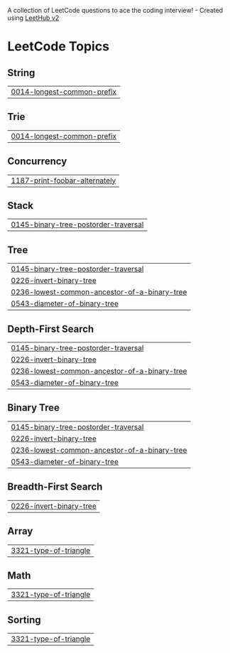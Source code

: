 A collection of LeetCode questions to ace the coding interview! - Created using [LeetHub v2](https://github.com/arunbhardwaj/LeetHub-2.0)
<!---LeetCode Topics Start-->
# LeetCode Topics
## String
|  |
| ------- |
| [0014-longest-common-prefix](https://github.com/kunalS1467/DSA/tree/master/0014-longest-common-prefix) |
## Trie
|  |
| ------- |
| [0014-longest-common-prefix](https://github.com/kunalS1467/DSA/tree/master/0014-longest-common-prefix) |
## Concurrency
|  |
| ------- |
| [1187-print-foobar-alternately](https://github.com/kunalS1467/DSA/tree/master/1187-print-foobar-alternately) |
## Stack
|  |
| ------- |
| [0145-binary-tree-postorder-traversal](https://github.com/kunalS1467/DSA/tree/master/0145-binary-tree-postorder-traversal) |
## Tree
|  |
| ------- |
| [0145-binary-tree-postorder-traversal](https://github.com/kunalS1467/DSA/tree/master/0145-binary-tree-postorder-traversal) |
| [0226-invert-binary-tree](https://github.com/kunalS1467/DSA/tree/master/0226-invert-binary-tree) |
| [0236-lowest-common-ancestor-of-a-binary-tree](https://github.com/kunalS1467/DSA/tree/master/0236-lowest-common-ancestor-of-a-binary-tree) |
| [0543-diameter-of-binary-tree](https://github.com/kunalS1467/DSA/tree/master/0543-diameter-of-binary-tree) |
## Depth-First Search
|  |
| ------- |
| [0145-binary-tree-postorder-traversal](https://github.com/kunalS1467/DSA/tree/master/0145-binary-tree-postorder-traversal) |
| [0226-invert-binary-tree](https://github.com/kunalS1467/DSA/tree/master/0226-invert-binary-tree) |
| [0236-lowest-common-ancestor-of-a-binary-tree](https://github.com/kunalS1467/DSA/tree/master/0236-lowest-common-ancestor-of-a-binary-tree) |
| [0543-diameter-of-binary-tree](https://github.com/kunalS1467/DSA/tree/master/0543-diameter-of-binary-tree) |
## Binary Tree
|  |
| ------- |
| [0145-binary-tree-postorder-traversal](https://github.com/kunalS1467/DSA/tree/master/0145-binary-tree-postorder-traversal) |
| [0226-invert-binary-tree](https://github.com/kunalS1467/DSA/tree/master/0226-invert-binary-tree) |
| [0236-lowest-common-ancestor-of-a-binary-tree](https://github.com/kunalS1467/DSA/tree/master/0236-lowest-common-ancestor-of-a-binary-tree) |
| [0543-diameter-of-binary-tree](https://github.com/kunalS1467/DSA/tree/master/0543-diameter-of-binary-tree) |
## Breadth-First Search
|  |
| ------- |
| [0226-invert-binary-tree](https://github.com/kunalS1467/DSA/tree/master/0226-invert-binary-tree) |
## Array
|  |
| ------- |
| [3321-type-of-triangle](https://github.com/kunalS1467/DSA/tree/master/3321-type-of-triangle) |
## Math
|  |
| ------- |
| [3321-type-of-triangle](https://github.com/kunalS1467/DSA/tree/master/3321-type-of-triangle) |
## Sorting
|  |
| ------- |
| [3321-type-of-triangle](https://github.com/kunalS1467/DSA/tree/master/3321-type-of-triangle) |
<!---LeetCode Topics End-->